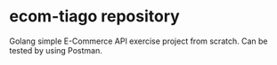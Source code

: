 # ecom-tiago repository

Golang simple E-Commerce API exercise project from scratch.
Can be tested by using Postman.
